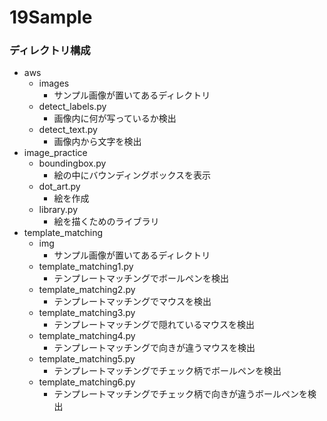 # 19Sample
### ディレクトリ構成
* aws
    * images
        * サンプル画像が置いてあるディレクトリ
    * detect_labels.py
        * 画像内に何が写っているか検出
    * detect_text.py
        * 画像内から文字を検出
* image_practice
    * boundingbox.py
        * 絵の中にバウンディングボックスを表示
    * dot_art.py
        * 絵を作成
    * library.py
        * 絵を描くためのライブラリ
* template_matching
    * img
        * サンプル画像が置いてあるディレクトリ
    * template_matching1.py
        * テンプレートマッチングでボールペンを検出
    * template_matching2.py
        * テンプレートマッチングでマウスを検出
    * template_matching3.py
        * テンプレートマッチングで隠れているマウスを検出
    * template_matching4.py
        * テンプレートマッチングで向きが違うマウスを検出
    * template_matching5.py
        * テンプレートマッチングでチェック柄でボールペンを検出
    * template_matching6.py
        * テンプレートマッチングでチェック柄で向きが違うボールペンを検出